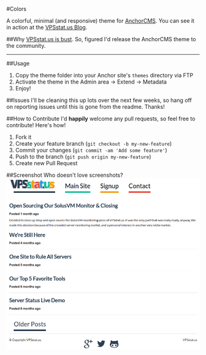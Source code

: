 #Colors

A colorful, minimal (and responsive) theme for [AnchorCMS](http://anchorcms.com). You can see it in action at the [VPSstat.us Blog](http://blog.vpsstat.us).

##Why
[VPSstat.us is bust](http://blog.vpsstat.us/posts/open-sourcing-our-solusvm-monitor-and-closing). So, figured I'd release the AnchorCMS theme to the community.

---

##Usage

1. Copy the theme folder into your Anchor site's `themes` directory via FTP
2. Activate the theme in the Admin area -> Extend -> Metadata
3. Enjoy!

##Issues
I'll be cleaning this up lots over the next few weeks, so hang off on reporting issues until this is gone from the readme. Thanks!

##How to Contribute
I'd **happily** welcome any pull requests, so feel free to contribute! Here's how!
1. Fork it
2. Create your feature branch (`git checkout -b my-new-feature`)
3. Commit your changes (`git commit -am 'Add some feature'`)
4. Push to the branch (`git push origin my-new-feature`)
5. Create new Pull Request

##Screenshot
Who doesn't love screenshots?
![Colors Screenshot](https://raw.githubusercontent.com/tlongren/colors-anchor-theme/master/screenshot.png "Colors Screenshot")